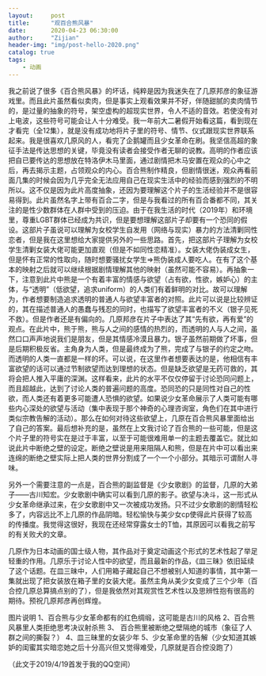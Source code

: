 ```yaml
---
layout:     post
title:      "观百合熊风暴"
date:       2020-04-23 06:30:00
author:     "Zijian"
header-img: "img/post-hello-2020.png"
catalog: true
tags:
    - 动画
---
```


我之前说了很多《百合熊风暴》的坏话，纯粹是因为我迷失在了几原邦彦的象征游戏里。而且此片虽然看似卖肉，但是事实上观看效果并不好，伴随甜腻的卖肉情节的，是过量的抽象的符号，架空虚构的超现实世界，令人不适的音效。若使没有对上电波，这些符号可能会让人十分难受。我一年前大二暑假开始看这篇，看到现在才看完（全12集），就是没有成功地将片子里的符号、情节、仪式跟现实世界联系起来。我是很喜欢几原风的人，看完了企鹅罐而且少女革命在刷。我坚信高超的象征手法是传达思想的关键，毕竟没有读者会接受作者无聊的说教。高明的作者应该把自已要传达的思想放在特洛伊木马里面，通过剧情把木马安置在观众的心中之后，再去揭示主题，占领观众的内心。百合熊制作精良，但剧情很迷，观众再看前面几集的时候会因为几乎完全无法应用自己在现实生活中的经验而感到强烈的不明所以。这不仅是因为此片高度抽象，还因为要理解这个片子的生活经验并不是很容易得到。此片虽然名字上带有百合二字，但是与我看过的所有百合番都不同，其关注的是性少数群体在人群中受到的压迫。由于在我生活的时代（2019年）和环境里，尊重LGBT群体已经成为共识，但是要想理解这部片子却要有一个恐同的假设。这部片子虽说可以理解为女校学生自发用（网络与现实）暴力的方法清剿同性恋者，但是我在这里想给大家提供另外的一些思路。首先，把这部片子理解为女校学生清剿女装大佬可能更加直观（但是不如同性恋精准）。女装大佬伪装成女生，但是怀有正常的性取向，随时想要骚扰女学生=>熊伪装成人要吃人。在有了这个基本的映射之后就可以继续根据剧情理解其他的映射（虽然可能不容易）。再抽象一下，注意到此片中熊是一个有着丰富的情感与欲望（占有欲，性欲，嫉妒心）的主体，与“透明”（低欲望，追求uniform）的人类们有着鲜明的对比。故可以理解为，作者想要制造追求透明的普通人与欲望丰富者的对照。此片可以说是比较辨证的，其在描述普通人的愚蠢与残忍的同时，也描写了欲望丰富者的不义（银子见死不救）。但是作者还是有偏向的。几原邦彦在片子中表达了其“先有欲，再有爱”的观点。在此片中，熊于熊，熊与人之间的感情的热烈的，而透明的人与人之间，虽然口口声声地说我们是朋友，但是其情感冷漠且暴力。银子虽然前期做了坏事，但是后期积极反省。主角身为人类，但是最终成为了熊，完成了与银子的约定之吻。而透明的人类一直都是一样的坏。可以说，在这里作者想要表达的是，他相信有丰富欲望的话可以通过节制欲望而达到理想的状态。但是缺乏欲望是无药可救的，其将会把人推入平庸的深渊。这样看来，此片的水平不仅仅停留于讨论恐同问题上，而且超越此，达到了讨论人类的普遍问题的高度。恐同恐的只是同性对自己的性欲，而人类还有着更多可能遭人恐惧的欲望。如果说少女革命展示了人类可能有哪些内心深处的欲望与活动（集中表现于那个神奇的心理咨询室，角色们在其中进行类似宗教告解的活动）。那么在如何对待这些欲望上，几原在百合熊风暴里面给出了自己的答案。最后想补充的是，虽然在上文我讨论了百合熊的一些可能，但是这个片子里的符号实在是过于丰富，以至于可能很难用单一的主题去覆盖它。就比如说此片中断绝之壁的设定。断绝之壁说是用来阻隔人和熊，但是在片中可以看出来连绵的断绝之壁实际上把人类的世界分割成了一个一个小部分。其暗示可谓耐人寻味。

另外一个需要注意的一点是，百合熊的副监督是《少女歌剧》的监督，几原的大弟子——古川知宏。少女歌剧中确实可以看到几原的影子。欲望与决斗，这一形式从少女革命继承过来，在少女歌剧中又一次被成功发扬。只不过少女歌剧的剧情轻松多了，内容远比不上几原的作品阴暗。轻松愉快与美少女cp使得此片获得了较高的传播度。我觉得这很好，我现在还经常穿露女士的T恤，其原因可以看我之前写的有关败犬的文章。

几原作为日本动画的国士级人物，其作品对于奠定动画这个形式的艺术性起了举足轻重的作用。几原乐于讨论人性中的欲望，而且最新的作品，《皿三昧》依旧延续了这个话题。在皿三昧中，人们用箱子藏起自己不想被别人知道的事情，其中第一集就出现了把女装放在箱子里的女装大佬。虽然主角从美少女变成了三个少年（百合控几原总算搞点别的了），但是我依然对其观赏性艺术性以及思辨性抱有很高的期待。预祝几原邦彦再创辉煌。

图片说明 1、百合熊与少女革命都有的红色绸缎，这可能是古川的风格 2、百合熊风暴里人类拒绝思考决议射杀熊
3、 百合熊里被断绝之壁隔绝的城市（象征了人群之间的撕裂？） 4、皿三昧里的女装少年 5、少女革命里的告解（少女知道其嫉妒的闺蜜其实暗恋她之后十分高兴但又觉得难受，几原就是百合控没跑了）

（此文于2019/4/19首发于我的QQ空间）
